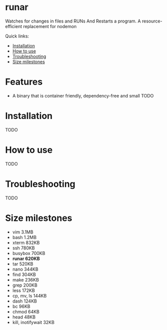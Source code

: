 # runar
Watches for changes in files and RUNs And Restarts a program. A resource-efficient replacement for nodemon

Quick links:
* [Installation](#installation)
* [How to use](#how-to-use)
* [Troubleshooting](#troubleshooting)
* [Size milestones](#size-milestones)

# Features
* A binary that is container friendly, dependency-free and small
TODO

# Installation
TODO

# How to use
TODO

# Troubleshooting
TODO

# Size milestones
- vim 3.1MB
- bash 1.2MB
- xterm 832KB
- ssh 780KB
- busybox 700KB
- **runar 620KB**
- tar 520KB
- nano 344KB
- find 304KB
- make 236KB
- grep 200KB
- less 172KB
- cp, mv, ls 144KB
- dash 124KB
- bc 96KB
- chmod 64KB
- head 48KB
- kill, inotifywait 32KB

